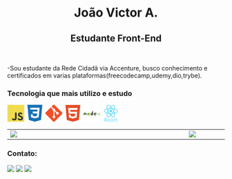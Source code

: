 <h1 align="center">João Victor A.</h1>
<h2 align="center">Estudante Front-End</h2>

<br>

-Sou estudante da Rede Cidadã via Accenture, busco conhecimento e certificados em varias plataformas(freecodecamp,udemy,dio,trybe).

<h3>Tecnologia que mais utilizo e estudo</h3>

<p align="left">
<img width="40" height="40" src="https://raw.githubusercontent.com/devicons/devicon/master/icons/javascript/javascript-original.svg" styles="display: inline" />
<img width="40" height="40" src="https://raw.githubusercontent.com/devicons/devicon/master/icons/css3/css3-plain.svg" styles="display: inline" />
<img width="40" height="40" src="https://raw.githubusercontent.com/devicons/devicon/master/icons/git/git-plain.svg" styles="display: inline" />
<img width="40" height="40" src="https://raw.githubusercontent.com/devicons/devicon/master/icons/html5/html5-plain.svg" styles="display: inline" />
<img width="40" height="40" src="https://raw.githubusercontent.com/devicons/devicon/master/icons/nodejs/nodejs-original-wordmark.svg" styles="display: inline" />
<img width="40" height="40" src="https://raw.githubusercontent.com/devicons/devicon/master/icons/react/react-original-wordmark.svg" styles="display: inline"/>
</p>

<center>
<table>
    <tr>
        <td><img width="400px" align="left" src="https://github-readme-stats.vercel.app/api/top-langs/?username=jvas1999&hide=html&layout=compact&theme=buefy"/></td>
        <td><img width="495px" align="left" src="https://github-readme-stats.vercel.app/api?username=jvas1999&theme=buefy"/></td>
    </tr>   
</table>
</center> 

<h3 align="left">Contato:</h3>

<p align="left">
<a href="https://www.linkedin.com/in/jvas1999/"><img src="https://img.shields.io/badge/JoãoVictor-%230077B5.svg?&style=for-the-badge&logo=linkedin&logoColor=white" /></a>
<a href="mailto:jvas1999@gmail.com"><img src="https://img.shields.io/badge/jvas1999@gail.com-D14836?style=for-the-badge&logo=gmail&logoColor=white)"/></a>
<a href="https://www.instagram.com/dalestinho1/"><img src="https://img.shields.io/badge/dalestinho1-E4405F?style=for-the-badge&logo=instagram&logoColor=white"/><a/>
</p>
